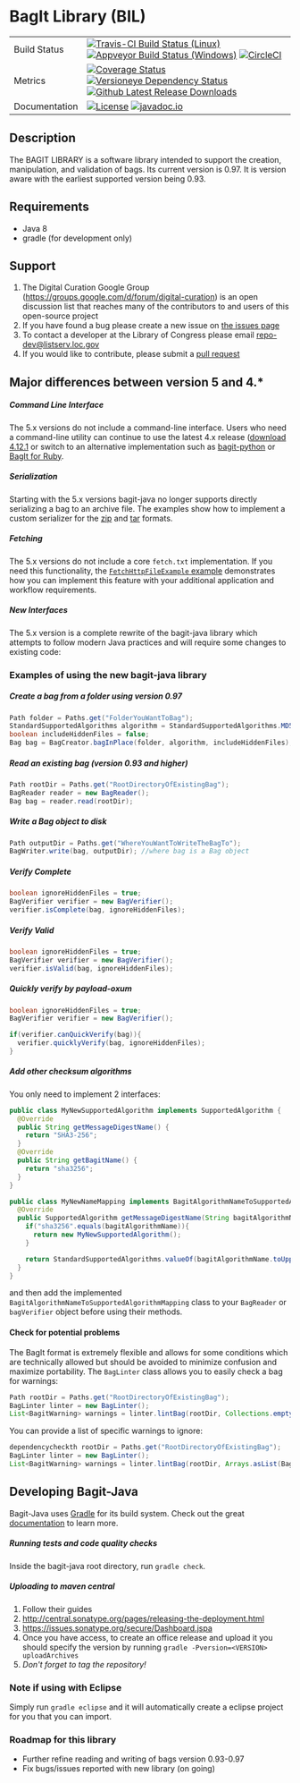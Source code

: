 # BagIt Library (BIL)
|            |                                                    |
|------------|----------------------------------------------------|
|Build Status| [![Travis-CI Build Status (Linux)](https://img.shields.io/travis/LibraryOfCongress/bagit-java/master.svg?label=TravisCi&maxAge=600)](https://travis-ci.org/LibraryOfCongress/bagit-java) [![Appveyor Build Status (Windows)](https://img.shields.io/appveyor/ci/johnscancella/bagit-java/master.svg?label=Appveyor%20(Windows)&maxAge=600)](https://ci.appveyor.com/project/johnscancella/bagit-java) [![CircleCI](https://img.shields.io/circleci/project/github/LibraryOfCongress/bagit-java/master.svg?label=CircleCi&maxAge=600)](https://circleci.com/gh/LibraryOfCongress/bagit-java)|
| Metrics|[![Coverage Status](https://coveralls.io/repos/github/LibraryOfCongress/bagit-java/badge.svg?branch=master)](https://coveralls.io/github/LibraryOfCongress/bagit-java?branch=master) [![Versioneye Dependency Status](https://www.versioneye.com/user/projects/589c83416a7781003b242fd6/badge.svg?style=flat)](https://www.versioneye.com/user/projects/589c83416a7781003b242fd6) [![Github Latest Release Downloads](https://img.shields.io/github/downloads/LibraryOfCongress/bagit-java/latest/total.svg?maxAge=600)]()|
|Documentation| [![License](https://img.shields.io/badge/License-Public--Domain-blue.svg?maxAge=31556926)](https://github.com/LibraryOfCongress/bagit-java/blob/master/LICENSE.txt) [![javadoc.io](https://img.shields.io/badge/javadoc.io-4.12.3-blue.svg?maxAge=31556926)](http://www.javadoc.io/doc/gov.loc/bagit/4.12.3)|

[//]: # (https://img.shields.io/versioneye/d/java/gov.loc:bagit.svg once it is deployed to maven-central)
[//]: # (see https://github.com/jirutka/maven-badges once you have deployed past 5.0-BETA on maven central so that it will automatically update)
[//]: # (see https://github.com/moznion/javadocio-badges for automatic javadoc)

## Description
The BAGIT LIBRARY is a software library intended to support the creation,
manipulation, and validation of bags. Its current version is 0.97. It is version aware with the earliest
supported version being 0.93.

## Requirements
* Java 8
* gradle (for development only)

## Support
1. The Digital Curation Google Group (https://groups.google.com/d/forum/digital-curation) is an open discussion list that reaches many of the contributors to and users of this open-source project
2. If you have found a bug please create a new issue on [the issues page](https://github.com/LibraryOfCongress/bagit-java/issues)
3. To contact a developer at the Library of Congress please email repo-dev@listserv.loc.gov
4. If you would like to contribute, please submit a [pull request](https://help.github.com/articles/creating-a-pull-request/)

## Major differences between version 5 and 4.*
##### Command Line Interface

The 5.x versions do not include a command-line interface.
Users who need a command-line utility can continue to use the latest 4.x release
([download 4.12.1](https://github.com/LibraryOfCongress/bagit-java/releases/download/v4.12.1/bagit-4.12.1.zip)
or switch to an alternative implementation such as
[bagit-python](https://github.com/LibraryOfCongress/bagit-python) or
[BagIt for Ruby](https://github.com/tipr/bagit).

##### Serialization
Starting with the 5.x versions bagit-java no longer supports directly
serializing a bag to an archive file. The examples show how to implement a
custom serializer for the
[zip](https://github.com/LibraryOfCongress/bagit-java/blob/master/src/test/java/gov/loc/repository/bagit/examples/serialization/CreateZipBagExample.java)
and
[tar](https://github.com/LibraryOfCongress/bagit-java/blob/master/src/test/java/gov/loc/repository/bagit/examples/serialization/CreateTarBagExample.java)
formats.

##### Fetching
The 5.x versions do not include a core `fetch.txt` implementation. If you need
this functionality, the
[`FetchHttpFileExample` example](https://github.com/LibraryOfCongress/bagit-java/blob/master/src/test/java/gov/loc/repository/bagit/examples/fetching/FetchHttpFileExample.java)
demonstrates how you can implement this feature with your additional application
and workflow requirements.

##### New Interfaces

The 5.x version is a complete rewrite of the bagit-java library which attempts
to follow modern Java practices and will require some changes to existing code:

### Examples of using the new bagit-java library

##### Create a bag from a folder using version 0.97
```java
Path folder = Paths.get("FolderYouWantToBag");
StandardSupportedAlgorithms algorithm = StandardSupportedAlgorithms.MD5;
boolean includeHiddenFiles = false;
Bag bag = BagCreator.bagInPlace(folder, algorithm, includeHiddenFiles);
```

##### Read an existing bag (version 0.93 and higher)
```java
Path rootDir = Paths.get("RootDirectoryOfExistingBag");
BagReader reader = new BagReader();
Bag bag = reader.read(rootDir);
```

##### Write a Bag object to disk
```java
Path outputDir = Paths.get("WhereYouWantToWriteTheBagTo");
BagWriter.write(bag, outputDir); //where bag is a Bag object
```

##### Verify Complete
```java
boolean ignoreHiddenFiles = true;
BagVerifier verifier = new BagVerifier();
verifier.isComplete(bag, ignoreHiddenFiles);
```

##### Verify Valid
```java
boolean ignoreHiddenFiles = true;
BagVerifier verifier = new BagVerifier();
verifier.isValid(bag, ignoreHiddenFiles);
```

##### Quickly verify by payload-oxum
```java
boolean ignoreHiddenFiles = true;
BagVerifier verifier = new BagVerifier();

if(verifier.canQuickVerify(bag)){
  verifier.quicklyVerify(bag, ignoreHiddenFiles);
}
```

##### Add other checksum algorithms

You only need to implement 2 interfaces:

```java
public class MyNewSupportedAlgorithm implements SupportedAlgorithm {
  @Override
  public String getMessageDigestName() {
    return "SHA3-256";
  }
  @Override
  public String getBagitName() {
    return "sha3256";
  }
}

public class MyNewNameMapping implements BagitAlgorithmNameToSupportedAlgorithmMapping {
  @Override
  public SupportedAlgorithm getMessageDigestName(String bagitAlgorithmName) {
    if("sha3256".equals(bagitAlgorithmName)){
      return new MyNewSupportedAlgorithm();
    }

    return StandardSupportedAlgorithms.valueOf(bagitAlgorithmName.toUpperCase());
  }
}
```

and then add the implemented `BagitAlgorithmNameToSupportedAlgorithmMapping`
class to your `BagReader` or `bagVerifier` object before using their methods.

#### Check for potential problems

The BagIt format is extremely flexible and allows for some conditions which are
technically allowed but should be avoided to minimize confusion and maximize
portability. The `BagLinter` class allows you to easily check a bag for
warnings:

```java
Path rootDir = Paths.get("RootDirectoryOfExistingBag");
BagLinter linter = new BagLinter();
List<BagitWarning> warnings = linter.lintBag(rootDir, Collections.emptyList());
```

You can provide a list of specific warnings to ignore:

```java
dependencycheckth rootDir = Paths.get("RootDirectoryOfExistingBag");
BagLinter linter = new BagLinter();
List<BagitWarning> warnings = linter.lintBag(rootDir, Arrays.asList(BagitWarning.OLD_BAGIT_VERSION);
```

## Developing Bagit-Java
Bagit-Java uses [Gradle](https://gradle.org/) for its build system. Check out the great [documentation](https://docs.gradle.org/current/userguide/userguide_single.html) to learn more.
##### Running tests and code quality checks
Inside the bagit-java root directory, run `gradle check`.
##### Uploading to maven central
1. Follow their guides
  1. http://central.sonatype.org/pages/releasing-the-deployment.html
  2. https://issues.sonatype.org/secure/Dashboard.jspa
2. Once you have access, to create an office release and upload it you should specify the version by running `gradle -Pversion=<VERSION> uploadArchives`
  1. *Don't forget to tag the repository!*

### Note if using with Eclipse
Simply run `gradle eclipse` and it will automatically create a eclipse project for you that you can import.

### Roadmap for this library
* Further refine reading and writing of bags version 0.93-0.97
* Fix bugs/issues reported with new library (on going)
